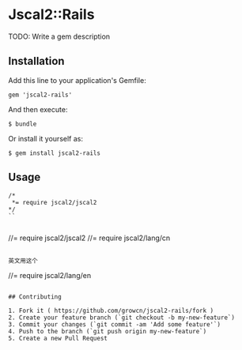 # Jscal2::Rails

TODO: Write a gem description

## Installation

Add this line to your application's Gemfile:

    gem 'jscal2-rails'

And then execute:

    $ bundle

Or install it yourself as:

    $ gem install jscal2-rails

## Usage
```
/*
 *= require jscal2/jscal2
*/
``


```
//= require jscal2/jscal2
//= require jscal2/lang/cn

```

英文用这个
```
//= require jscal2/lang/en 

```

## Contributing

1. Fork it ( https://github.com/growcn/jscal2-rails/fork )
2. Create your feature branch (`git checkout -b my-new-feature`)
3. Commit your changes (`git commit -am 'Add some feature'`)
4. Push to the branch (`git push origin my-new-feature`)
5. Create a new Pull Request
